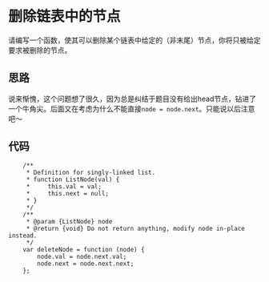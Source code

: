 #  删除链表中的节点
请编写一个函数，使其可以删除某个链表中给定的（非末尾）节点，你将只被给定要求被删除的节点。  
## 思路
说来惭愧，这个问题想了很久，因为总是纠结于题目没有给出head节点，钻进了一个牛角尖。后面又在考虑为什么不能直接`node = node.next`。只能说以后注意吧～
## 代码

        /**
         * Definition for singly-linked list.
         * function ListNode(val) {
         *     this.val = val;
         *     this.next = null;
         * }
         */
        /**
         * @param {ListNode} node
         * @return {void} Do not return anything, modify node in-place instead.
         */
        var deleteNode = function (node) {
            node.val = node.next.val;
            node.next = node.next.next;
        };
